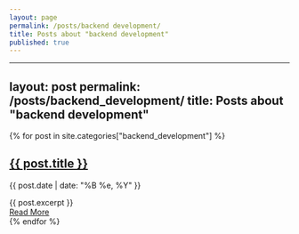 ```yaml
---
layout: page
permalink: /posts/backend development/
title: Posts about "backend development"
published: true
---
```

---
layout: post
permalink: /posts/backend_development/
title: Posts about "backend development"
---
<div class="posts">
  {% for post in site.categories["backend_development"] %}
    <article class="post">
      <h1>
          <a href="{{ site.baseurl }}{{ post.url }}">{{ post.title }}</a>
      </h1>
      <div>
        <p class="post_date">{{ post.date | date: "%B %e, %Y" }}</p>
      </div>
      <div class="entry">
        {{ post.excerpt }}
      </div>
      <a href="{{ site.baseurl }}{{ post.url }}" class="read-more">
          Read More
      </a>
    </article>
  {% endfor %}
</div>
